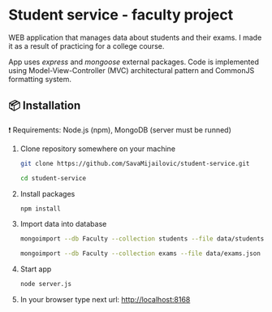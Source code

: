 # Student service - faculty project

WEB application that manages data about students and their exams. I made it as a result of practicing for a college course.

App uses _express_ and _mongoose_ external packages.
Code is implemented using Model-View-Controller (MVC) architectural pattern and CommonJS formatting system.

## :package: Installation
:exclamation: Requirements: Node.js (npm), MongoDB (server must be runned)

1. Clone repository somewhere on your machine

    ```sh
    git clone https://github.com/SavaMijailovic/student-service.git

    ```
    ```sh
    cd student-service
    ```
2. Install packages

    ```sh
    npm install

    ```
3. Import data into database

    ```sh
    mongoimport --db Faculty --collection students --file data/students.json
    ```
    ```sh
    mongoimport --db Faculty --collection exams --file data/exams.json
    ```

4. Start app

    ```sh
    node server.js

    ```

5. In your browser type next url: [http://localhost:8168](http://localhost:8168)